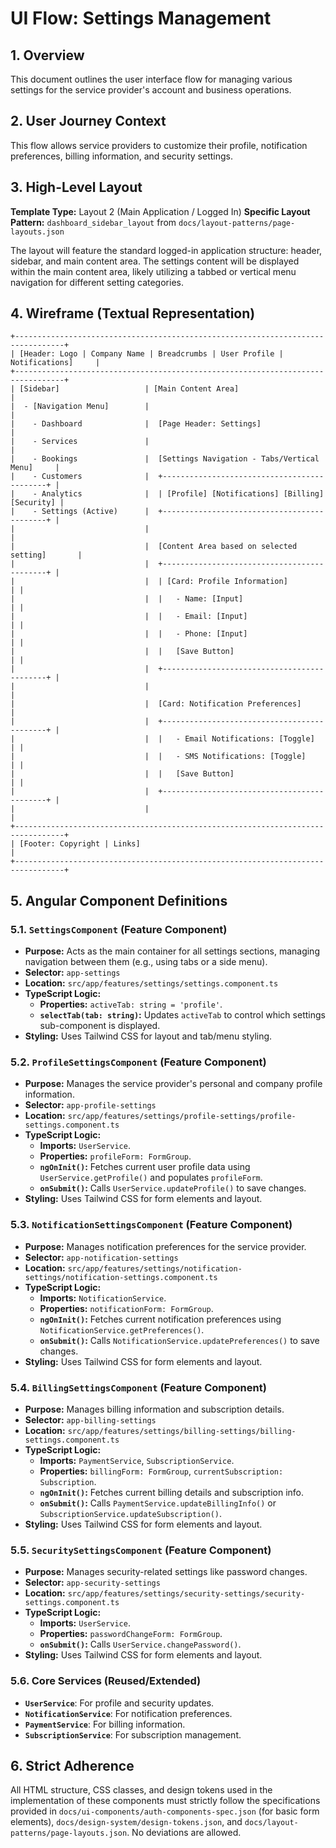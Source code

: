 # UI Flow: Settings Management

## 1. Overview

This document outlines the user interface flow for managing various settings for the service provider's account and business operations.

## 2. User Journey Context

This flow allows service providers to customize their profile, notification preferences, billing information, and security settings.

## 3. High-Level Layout

**Template Type:** Layout 2 (Main Application / Logged In)
**Specific Layout Pattern:** `dashboard_sidebar_layout` from `docs/layout-patterns/page-layouts.json`

The layout will feature the standard logged-in application structure: header, sidebar, and main content area. The settings content will be displayed within the main content area, likely utilizing a tabbed or vertical menu navigation for different setting categories.

## 4. Wireframe (Textual Representation)

```
+---------------------------------------------------------------------------------+
| [Header: Logo | Company Name | Breadcrumbs | User Profile | Notifications]     |
+---------------------------------------------------------------------------------+
| [Sidebar]                   | [Main Content Area]                             |
|  - [Navigation Menu]        |                                                 |
|    - Dashboard              |  [Page Header: Settings]                        |
|    - Services               |                                                 |
|    - Bookings               |  [Settings Navigation - Tabs/Vertical Menu]     |
|    - Customers              |  +--------------------------------------------+ |
|    - Analytics              |  | [Profile] [Notifications] [Billing] [Security] |
|    - Settings (Active)      |  +--------------------------------------------+ |
|                             |                                                 |
|                             |  [Content Area based on selected setting]       |
|                             |  +--------------------------------------------+ |
|                             |  | [Card: Profile Information]                | |
|                             |  |   - Name: [Input]                          | |
|                             |  |   - Email: [Input]                         | |
|                             |  |   - Phone: [Input]                         | |
|                             |  |   [Save Button]                            | |
|                             |  +--------------------------------------------+ |
|                             |                                                 |
|                             |  [Card: Notification Preferences]               |
|                             |  +--------------------------------------------+ |
|                             |  |   - Email Notifications: [Toggle]          | |
|                             |  |   - SMS Notifications: [Toggle]            | |
|                             |  |   [Save Button]                            | |
|                             |  +--------------------------------------------+ |
|                             |                                                 |
+---------------------------------------------------------------------------------+
| [Footer: Copyright | Links]                                                     |
+---------------------------------------------------------------------------------+
```

## 5. Angular Component Definitions

### 5.1. `SettingsComponent` (Feature Component)

*   **Purpose:** Acts as the main container for all settings sections, managing navigation between them (e.g., using tabs or a side menu).
*   **Selector:** `app-settings`
*   **Location:** `src/app/features/settings/settings.component.ts`
*   **TypeScript Logic:**
    *   **Properties:** `activeTab: string = 'profile'`.
    *   **`selectTab(tab: string)`:** Updates `activeTab` to control which settings sub-component is displayed.
*   **Styling:** Uses Tailwind CSS for layout and tab/menu styling.

### 5.2. `ProfileSettingsComponent` (Feature Component)

*   **Purpose:** Manages the service provider's personal and company profile information.
*   **Selector:** `app-profile-settings`
*   **Location:** `src/app/features/settings/profile-settings/profile-settings.component.ts`
*   **TypeScript Logic:**
    *   **Imports:** `UserService`.
    *   **Properties:** `profileForm: FormGroup`.
    *   **`ngOnInit()`:** Fetches current user profile data using `UserService.getProfile()` and populates `profileForm`.
    *   **`onSubmit()`:** Calls `UserService.updateProfile()` to save changes.
*   **Styling:** Uses Tailwind CSS for form elements and layout.

### 5.3. `NotificationSettingsComponent` (Feature Component)

*   **Purpose:** Manages notification preferences for the service provider.
*   **Selector:** `app-notification-settings`
*   **Location:** `src/app/features/settings/notification-settings/notification-settings.component.ts`
*   **TypeScript Logic:**
    *   **Imports:** `NotificationService`.
    *   **Properties:** `notificationForm: FormGroup`.
    *   **`ngOnInit()`:** Fetches current notification preferences using `NotificationService.getPreferences()`.
    *   **`onSubmit()`:** Calls `NotificationService.updatePreferences()` to save changes.
*   **Styling:** Uses Tailwind CSS for form elements and layout.

### 5.4. `BillingSettingsComponent` (Feature Component)

*   **Purpose:** Manages billing information and subscription details.
*   **Selector:** `app-billing-settings`
*   **Location:** `src/app/features/settings/billing-settings/billing-settings.component.ts`
*   **TypeScript Logic:**
    *   **Imports:** `PaymentService`, `SubscriptionService`.
    *   **Properties:** `billingForm: FormGroup`, `currentSubscription: Subscription`.
    *   **`ngOnInit()`:** Fetches current billing details and subscription info.
    *   **`onSubmit()`:** Calls `PaymentService.updateBillingInfo()` or `SubscriptionService.updateSubscription()`.
*   **Styling:** Uses Tailwind CSS for form elements and layout.

### 5.5. `SecuritySettingsComponent` (Feature Component)

*   **Purpose:** Manages security-related settings like password changes.
*   **Selector:** `app-security-settings`
*   **Location:** `src/app/features/settings/security-settings/security-settings.component.ts`
*   **TypeScript Logic:**
    *   **Imports:** `UserService`.
    *   **Properties:** `passwordChangeForm: FormGroup`.
    *   **`onSubmit()`:** Calls `UserService.changePassword()`.
*   **Styling:** Uses Tailwind CSS for form elements and layout.

### 5.6. Core Services (Reused/Extended)

*   **`UserService`**: For profile and security updates.
*   **`NotificationService`**: For notification preferences.
*   **`PaymentService`**: For billing information.
*   **`SubscriptionService`**: For subscription management.

## 6. Strict Adherence

All HTML structure, CSS classes, and design tokens used in the implementation of these components must strictly follow the specifications provided in `docs/ui-components/auth-components-spec.json` (for basic form elements), `docs/design-system/design-tokens.json`, and `docs/layout-patterns/page-layouts.json`. No deviations are allowed.